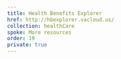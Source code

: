 ```yaml
---
title: Health Benefits Explorer
href: http://hbexplorer.vacloud.us/
collection: healthCare
spoke: More resources
order: 19
private: true
---
```

